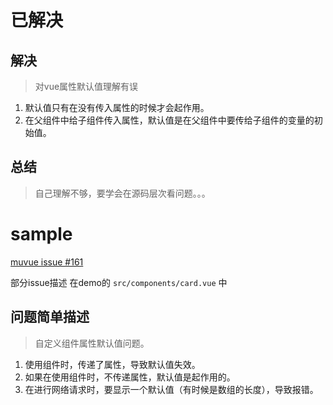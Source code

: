 # 已解决

## 解决

> 对vue属性默认值理解有误

1. 默认值只有在没有传入属性的时候才会起作用。
2. 在父组件中给子组件传入属性，默认值是在父组件中要传给子组件的变量的初始值。

## 总结

> 自己理解不够，要学会在源码层次看问题。。。

# sample

[muvue issue #161](https://github.com/Meituan-Dianping/mpvue/issues/161)

部分issue描述 在demo的 `src/components/card.vue` 中

## 问题简单描述

> 自定义组件属性默认值问题。

1. 使用组件时，传递了属性，导致默认值失效。
2. 如果在使用组件时，不传递属性，默认值是起作用的。
3. 在进行网络请求时，要显示一个默认值（有时候是数组的长度），导致报错。
